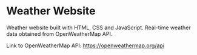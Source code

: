# Weather Website

Weather website built with HTML, CSS and JavaScript.
Real-time weather data obtained from OpenWeatherMap API.

Link to OpenWeatherMap API: https://openweathermap.org/api
